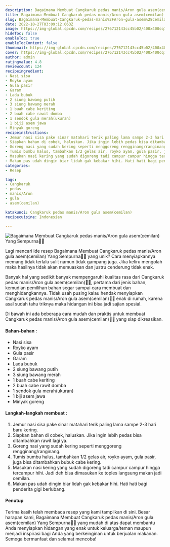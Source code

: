 ```yaml
---
description: Bagaimana Membuat Cangkaruk pedas manis/Aron gula asem(cemilan) Yang Sempurna"
title: Bagaimana Membuat Cangkaruk pedas manis/Aron gula asem(cemilan) Yang Sempurna
slug: Bagaimana-Membuat-Cangkaruk-pedas-manis%2FAron-gula-asem%28cemilan%29-Yang-Sempurna
date: 2022-10-27T03:09:12.063Z
image: https://img-global.cpcdn.com/recipes/276712143cc45b02/400x400cq70/photo.jpg
hideToc: false
enableToc: true
enableTocContent: false
thumbnail: https://img-global.cpcdn.com/recipes/276712143cc45b02/400x400cq70/photo.jpg
cover: https://img-global.cpcdn.com/recipes/276712143cc45b02/400x400cq70/photo.jpg
author: admin
ratingvalue: 4.8
reviewcount: 124
recipeingredient:
- Nasi sisa
- Royko ayam
- Gula pasir
- Garam
- Lada bubuk
- 2 siung bawang putih
- 3 siung bawang merah
- 1 buah cabe keriting
- 2 buah cabe rawit domba
- 1 sendok gula merah(ukuran)
- 1 biji asem jawa
- Minyak goreng
recipeinstructions:
- Jemur nasi sisa pake sinar matahari terik paling lama sampe 2-3 hari baru kering.
- Siapkan bahan di cobek, haluskan. Jika ingin lebih pedas bisa ditambahkan rawit lagi ya.
- Goreng nasi yang sudah kering seperti menggoreng rengginang/ranginang.
- Tumis bumbu halus, tambahkan 1/2 gelas air, royko ayam, gula pasir, juga bisa ditambahkan bubuk cabe kering.
- Masukan nasi kering yang sudah digoreng tadi campur campur hingga tercampur hihi. Jadi deh bisa dimasukan ke toples langsung makan jadi cemilan.
- Makan pas udah dingin biar lidah gak kebakar hihi. Hati hati bagi penderita gigi berlubang.
categories:
- Resep

tags:
- Cangkaruk
- pedas
- manis/Aron
- gula
- asem(cemilan)

katakunci: Cangkaruk pedas manis/Aron gula asem(cemilan)
recipecuisine: Indonesian

---
```


![Bagaimana Membuat Cangkaruk pedas manis/Aron gula asem(cemilan) Yang Sempurna👩‍🍳](https://img-global.cpcdn.com/recipes/276712143cc45b02/400x400cq70/photo.jpg)

Lagi mencari ide resep Bagaimana Membuat Cangkaruk pedas manis/Aron gula asem(cemilan) Yang Sempurna👩‍🍳 yang unik? Cara menyiapkannya memang tidak terlalu sulit namun tidak gampang juga. Jika keliru mengolah maka hasilnya tidak akan memuaskan dan justru cenderung tidak enak.

Banyak hal yang sedikit banyak mempengaruhi kualitas rasa dari Cangkaruk pedas manis/Aron gula asem(cemilan)👩‍🍳, pertama dari jenis bahan, kemudian pemilihan bahan segar sampai cara membuat dan menghidangkannya. Tidak usah pusing kalau hendak menyiapkan Cangkaruk pedas manis/Aron gula asem(cemilan)👩‍🍳 enak di rumah, karena asal sudah tahu triknya maka hidangan ini bisa jadi sajian spesial.

Di bawah ini ada beberapa cara mudah dan praktis untuk membuat Cangkaruk pedas manis/Aron gula asem(cemilan)👩‍🍳 yang siap dikreasikan.

<!--inarticleads1-->

#### Bahan-bahan :

- Nasi sisa
- Royko ayam
- Gula pasir
- Garam
- Lada bubuk
- 2 siung bawang putih
- 3 siung bawang merah
- 1 buah cabe keriting
- 2 buah cabe rawit domba
- 1 sendok gula merah(ukuran)
- 1 biji asem jawa
- Minyak goreng

<!--inarticleads2-->

#### Langkah-langkah membuat :

1. Jemur nasi sisa pake sinar matahari terik paling lama sampe 2-3 hari baru kering.
1. Siapkan bahan di cobek, haluskan. Jika ingin lebih pedas bisa ditambahkan rawit lagi ya.
1. Goreng nasi yang sudah kering seperti menggoreng rengginang/ranginang.
1. Tumis bumbu halus, tambahkan 1/2 gelas air, royko ayam, gula pasir, juga bisa ditambahkan bubuk cabe kering.
1. Masukan nasi kering yang sudah digoreng tadi campur campur hingga tercampur hihi. Jadi deh bisa dimasukan ke toples langsung makan jadi cemilan.
1. Makan pas udah dingin biar lidah gak kebakar hihi. Hati hati bagi penderita gigi berlubang.

#### Penutup

Terima kasih telah membaca resep yang kami tampilkan di sini. Besar harapan kami, Bagaimana Membuat Cangkaruk pedas manis/Aron gula asem(cemilan) Yang Sempurna👩‍🍳 yang mudah di atas dapat membantu Anda menyiapkan hidangan yang enak untuk keluarga/teman maupun menjadi inspirasi bagi Anda yang berkeinginan untuk berjualan makanan. Semoga bermanfaat dan selamat mencoba!